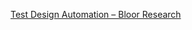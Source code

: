 [Test Design Automation – Bloor Research](https://www.bloorresearch.com/technology/test-design-automation/#whatnext)